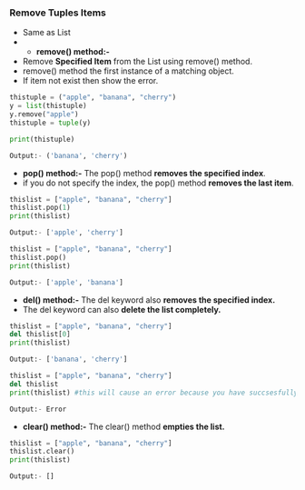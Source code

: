 ### **Remove Tuples Items**
* Same as List
* * **remove() method:-** 
* Remove **Specified Item** from the List using remove() method.
* remove() method the first instance of a matching object.
* If item not exist then show the error.
  
```python
thistuple = ("apple", "banana", "cherry")
y = list(thistuple)
y.remove("apple")
thistuple = tuple(y)

print(thistuple)

Output:- ('banana', 'cherry')
```
* **pop() method:-** The pop() method **removes the specified index**.
* if you do not specify the index, the pop() method **removes the last item**.
```python
thislist = ["apple", "banana", "cherry"]
thislist.pop(1)
print(thislist)

Output:- ['apple', 'cherry']
```
```python
thislist = ["apple", "banana", "cherry"]
thislist.pop()
print(thislist)

Output:- ['apple', 'banana']
```
* **del() method:-** The del keyword also **removes the specified index.**
* The del keyword can also **delete the list completely.**
```python
thislist = ["apple", "banana", "cherry"]
del thislist[0]
print(thislist)

Output:- ['banana', 'cherry']
```
```python
thislist = ["apple", "banana", "cherry"]
del thislist
print(thislist) #this will cause an error because you have succsesfully deleted "thislist".

Output:- Error
```
* **clear() method:-** The clear() method **empties the list.**
```python
thislist = ["apple", "banana", "cherry"]
thislist.clear()
print(thislist)

Output:- []
```